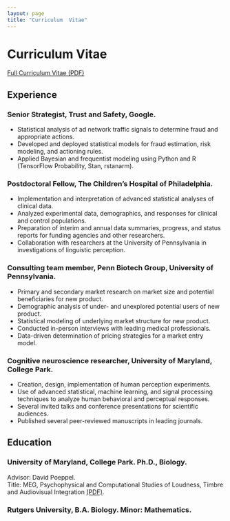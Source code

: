 ```yaml
---
layout: page
title: "Curriculum  Vitae"
---
```


# Curriculum Vitae
[Full Curriculum Vitae (PDF)](cv/Jenkins_CV_2021.pdf)

## Experience  

### Senior Strategist, Trust and Safety, Google.
- Statistical analysis of ad network traffic signals to determine fraud and appropriate actions.
- Developed and deployed statistical models for fraud estimation, risk modeling, and actioning rules.
- Applied Bayesian and frequentist modeling using Python and R (TensorFlow Probability, Stan, rstanarm).

### Postdoctoral Fellow, The Children’s Hospital of Philadelphia.  
- Implementation and interpretation of advanced statistical analyses of clinical data.  
- Analyzed experimental data, demographics, and responses for clinical and control populations.  
- Preparation of interim and annual data summaries, progress, and status reports for funding agencies and other researchers.  
- Collaboration with researchers at the University of Pennsylvania in investigations of linguistic perception.  

### Consulting team member, Penn Biotech Group, University of Pennsylvania.  
- Primary and secondary market research on market size and potential beneficiaries for new product.  
- Demographic analysis of under- and unexplored potential users of new product.  
- Statistical modeling of underlying market structure for new product.  
- Conducted in-person interviews with leading medical professionals.  
- Data-driven determination of pricing strategies for a market entry model.  

### Cognitive neuroscience researcher, University of Maryland, College Park.  
- Creation, design, implementation of human perception experiments.  
- Use of advanced statistical, machine learning, and signal processing techniques to analyze human behavioral and perceptual responses.  
- Several invited talks and conference presentations for scientific audiences.  
- Published several peer-reviewed manuscripts in leading journals.  

## Education
### University of Maryland, College Park.  Ph.D., Biology.  
Advisor: David Poeppel.  
Title: MEG, Psychophysical and Computational Studies of Loudness, Timbre and Audiovisual Integration [(PDF)](http://drum.lib.umd.edu/handle/1903/12084).  

### Rutgers University, B.A.  Biology.  Minor: Mathematics.  
